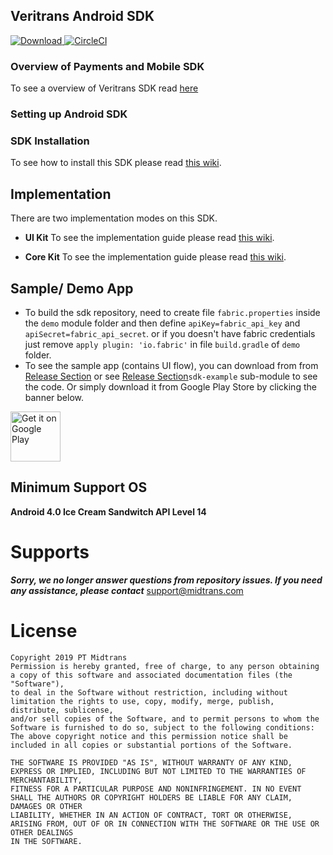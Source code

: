## Veritrans Android SDK


[ ![Download](https://api.bintray.com/packages/pt-midtrans/maven/corekit/images/download.svg) ](https://bintray.com/pt-midtrans/maven/corekit/_latestVersion)
[![CircleCI](https://circleci.com/gh/veritrans/veritrans-android/tree/master.svg?style=svg)](https://circleci.com/gh/veritrans/veritrans-android/tree/master)


### Overview of Payments and Mobile SDK
 To see a overview of Veritrans SDK read [here](https://mobile-docs.midtrans.com/#getting-started)
 
### Setting up Android SDK

### SDK Installation

To see how to install this SDK please read [this wiki](https://mobile-docs.midtrans.com/#installation).


## Implementation

There are two implementation modes on this SDK.
- **UI Kit** To see the implementation guide please read [this wiki](https://mobile-docs.midtrans.com/#prepare-transaction-details).

- **Core Kit** To see the implementation guide please read [this wiki](https://github.com/veritrans/veritrans-android/wiki/Core-Flow).

## Sample/ Demo App
- To build the sdk repository, need to create file `fabric.properties` inside the `demo` module folder and then define  `apiKey=fabric_api_key` and `apiSecret=fabric_api_secret`. or if you doesn't have fabric credentials just remove  `apply plugin: 'io.fabric'` in file `build.gradle` of `demo` folder.
- To see the sample app (contains UI flow), you can download from from  [Release Section](https://github.com/veritrans/veritrans-android/releases) or see [Release Section](https://github.com/veritrans/veritrans-android/releases)`sdk-example` sub-module to see the code. Or simply download it from Google Play Store by clicking the banner below.

<a href='https://play.google.com/store/apps/details?id=com.midtrans.sdk.demo.development'><img alt='Get it on Google Play' src='https://play.google.com/intl/en_us/badges/images/generic/en_badge_web_generic.png' height='80'/></a>

## Minimum Support OS
**Android 4.0 Ice Cream Sandwitch API Level 14**

# Supports
***Sorry, we no longer answer questions from repository issues. If you need any assistance, please contact***  support@midtrans.com

# License
```
Copyright 2019 PT Midtrans
Permission is hereby granted, free of charge, to any person obtaining a copy of this software and associated documentation files (the "Software"), 
to deal in the Software without restriction, including without limitation the rights to use, copy, modify, merge, publish, distribute, sublicense,
and/or sell copies of the Software, and to permit persons to whom the Software is furnished to do so, subject to the following conditions:
The above copyright notice and this permission notice shall be included in all copies or substantial portions of the Software.

THE SOFTWARE IS PROVIDED "AS IS", WITHOUT WARRANTY OF ANY KIND, EXPRESS OR IMPLIED, INCLUDING BUT NOT LIMITED TO THE WARRANTIES OF MERCHANTABILITY,
FITNESS FOR A PARTICULAR PURPOSE AND NONINFRINGEMENT. IN NO EVENT SHALL THE AUTHORS OR COPYRIGHT HOLDERS BE LIABLE FOR ANY CLAIM, DAMAGES OR OTHER 
LIABILITY, WHETHER IN AN ACTION OF CONTRACT, TORT OR OTHERWISE, ARISING FROM, OUT OF OR IN CONNECTION WITH THE SOFTWARE OR THE USE OR OTHER DEALINGS
IN THE SOFTWARE.
```